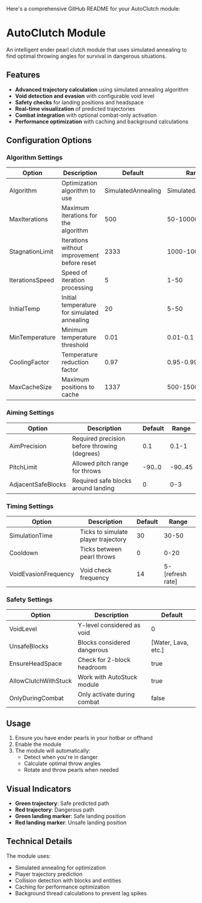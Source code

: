 Here's a comprehensive GitHub README for your AutoClutch module:

# AutoClutch Module

An intelligent ender pearl clutch module that uses simulated annealing to find optimal throwing angles for survival in dangerous situations.

## Features

- **Advanced trajectory calculation** using simulated annealing algorithm
- **Void detection and evasion** with configurable void level
- **Safety checks** for landing positions and headspace
- **Real-time visualization** of predicted trajectories
- **Combat integration** with optional combat-only activation
- **Performance optimization** with caching and background calculations

## Configuration Options

### Algorithm Settings
| Option | Description | Default | Range |
|--------|-------------|---------|-------|
| Algorithm | Optimization algorithm to use | SimulatedAnnealing | SimulatedAnnealing |
| MaxIterations | Maximum iterations for the algorithm | 500 | 50-10000 |
| StagnationLimit | Iterations without improvement before reset | 2333 | 1000-10000 |
| IterationsSpeed | Speed of iteration processing | 5 | 1-50 |
| InitialTemp | Initial temperature for simulated annealing | 20 | 5-50 |
| MinTemperature | Minimum temperature threshold | 0.01 | 0.01-0.1 |
| CoolingFactor | Temperature reduction factor | 0.97 | 0.95-0.99 |
| MaxCacheSize | Maximum positions to cache | 1337 | 500-1500 |

### Aiming Settings
| Option | Description | Default | Range |
|--------|-------------|---------|-------|
| AimPrecision | Required precision before throwing (degrees) | 0.1 | 0.1-1 |
| PitchLimit | Allowed pitch range for throws | -90..0 | -90..45 |
| AdjacentSafeBlocks | Required safe blocks around landing | 0 | 0-3 |

### Timing Settings
| Option | Description | Default | Range |
|--------|-------------|---------|-------|
| SimulationTime | Ticks to simulate player trajectory | 30 | 30-50 |
| Cooldown | Ticks between pearl throws | 0 | 0-20 |
| VoidEvasionFrequency | Void check frequency | 14 | 5-[refresh rate] |

### Safety Settings
| Option | Description | Default |
|--------|-------------|---------|
| VoidLevel | Y-level considered as void | 0 |
| UnsafeBlocks | Blocks considered dangerous | [Water, Lava, etc.] |
| EnsureHeadSpace | Check for 2-block headroom | true |
| AllowClutchWithStuck | Work with AutoStuck module | true |
| OnlyDuringCombat | Only activate during combat | false |

## Usage

1. Ensure you have ender pearls in your hotbar or offhand
2. Enable the module
3. The module will automatically:
   - Detect when you're in danger
   - Calculate optimal throw angles
   - Rotate and throw pearls when needed

## Visual Indicators

- **Green trajectory**: Safe predicted path
- **Red trajectory**: Dangerous path
- **Green landing marker**: Safe landing position
- **Red landing marker**: Unsafe landing position

## Technical Details

The module uses:
- Simulated annealing for optimization
- Player trajectory prediction
- Collision detection with blocks and entities
- Caching for performance optimization
- Background thread calculations to prevent lag spikes
